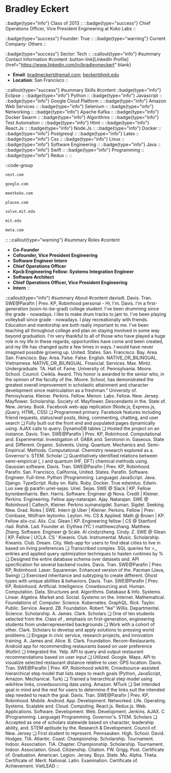 # Bradley Eckert
::badge{type="info"}
Class of 2013
::
::badge{type="success"}
Chief Operations Officer, Vice President Engineering at Koko Labs
::

::badge{type="success"}
Founder: True
::
::badge{type="warning"}
Current Company: Others
::

::badge{type="success"}
Sector: Tech
::
::callout{type="info"}
#summary
Contact Information
#content
:button-link[LinkedIn Profile]{href="https://www.linkedin.com/in/bradleymeckert" blank}
- **Email**: bradmeckert@gmail.com; beckert@mit.edu
- **Location**: San Francisco
::

::callout{type="success"}
#summary
Skills
#content
::badge{type="info"}
Eclipse
::
::badge{type="info"}
Python
::
::badge{type="info"}
Javascript
::
::badge{type="info"}
Google Cloud Platform
::
::badge{type="info"}
Amazon Web Services
::
::badge{type="info"}
Selenium
::
::badge{type="info"}
Networking
::
::badge{type="info"}
Apache Kafka
::
::badge{type="info"}
Docker Swarm
::
::badge{type="info"}
Algorithms
::
::badge{type="info"}
Test Automation
::
::badge{type="info"}
Html
::
::badge{type="info"}
React.Js
::
::badge{type="info"}
Node.Js
::
::badge{type="info"}
Docker
::
::badge{type="info"}
Postgresql
::
::badge{type="info"}
Latex
::
::badge{type="info"}
Css
::
::badge{type="info"}
Linux
::
::badge{type="info"}
Software Engineering
::
::badge{type="info"}
Java
::
::badge{type="info"}
Swift
::
::badge{type="info"}
Programming
::
::badge{type="info"}
Redux
::
::

::code-group
```bash [Nest Labs]
nest.com
```
```bash [Google]
google.com
```
```bash [Koko]
meetkoko.com
```
```bash [Plause]
plause.com
```
```bash [MIT Solve]
solve.mit.edu
```
```bash [Massachusetts Institute of Technology]
mit.edu
```
```bash [Meta]
meta.com
```
::
::callout{type="warning"}
#summary
Roles
#content
- **Co-Founder**
- **Cofounder, Vice President Engineering**
- **Software Engineer Intern**
- **Chief Operations Officer**
- **Kpcb Engineering Fellow: Systems Integration Engineer**
- **Software Architect**
- **Chief Operations Officer, Vice President Engineering**
- **Intern**
::

::callout{type="info"}
#summary
About
#content
davisdt. Davis. Tran. SWE@Parafin | Prev. KP, Robinhood personal - Hi, I'm. Davis. I'm a first-generation (soon-to-be-grad) college student. I've been drumming since the grade - nowadays. I like to make drum tracks to jam to. I've been playing volleyball since grade - nowadays. I play recreationally with friends. Education and mentorship are both really important to me. I've been teaching all throughout college and plan on staying involved in some way beyond graduation. I'm very thankful to all of those who have played a huge role in my life in these regards; opportunities have come and been created, and my life has changed quite a few times in ways. I would have never imagined possible growing up. United. States. San. Francisco. Bay. Area. San. Francisco. Bay. Area. False. False. English. NATIVE_OR_BILINGUAL. Vietnamese. NATIVE_OR_BILINGUAL. Financial. Services. Max. Mintz. Undergraduate. TA. Hall of. Fame. University of. Pennsylvania. Moore. School. Council. Cwikla. Award. This honor is awarded to the senior who, in the opinion of the faculty of the. Moore. School, has demonstrated the greatest overall improvement in scholastic attainment and character development since matriculation as a freshman." University of. Pennsylvania. Kleiner. Perkins. Fellow. Menon. Labs. Fellow. New. Jersey. Mayflower. Scholarship. Society of. Mayflower. Descendants in the. State of. New. Jersey. Book. Facebook web-app replication (Node.js, Express.js, jQuery, HTML, CSS) ❏ Programmed primary. Facebook features including friend requests, status/wall posts, liking, commenting, chatting, and user search ❏ Fully built out the front end and populated pages dynamically using. AJAX calls to query. DynamoDB tables ❏ Hosted the project on an instance. Davis. Tran. SWE@Parafin | Prev. KP, Robinhood. Computational and. Experimental. Investigation of. GABA and. Serotonin in. Gaseous. State and. Different. Organic. Solvents. Using. Quantum. Mechanics and. Semi-Empirical. Methods. Computational. Chemistry research explored as a. Governor's. STEM. Scholar ❏ Quantitatively identified relations between semi-empirical (, ) and quantum (HF, DFT) chemical methods using. Gaussian software. Davis. Tran. SWE@Parafin | Prev. KP, Robinhood. Parafin. San. Francisco, California, United. States. Parafin. Software. Engineer. Full-time. Python (Programming. Language) JavaScript. Java. Django. TypeScript. Ruby on. Rails. Ruby. Docker. True edwinluo. Edwin. Luo swe @ parafin uriel-sejas. Uriel. Sejas. SWE @ Slack | KP. Fellow byronbenharris. Ben. Harris. Software. Engineer @ Nova. Credit | Kleiner. Perkins. Engineering. Fellow ajay-natarajan. Ajay. Natarajan. SWE @ Robinhood | Caltech, Kleiner. Perkins sumansigdel. Suman. Sigdel. Seeking. New. Grad. Roles | SWE. Intern @ Uber | Kleiner. Perkins. Fellow | Prev: Coinbase, Wolfram leytonho. Leyton. Ho. CS & Applied. Math @ Brown | KP. Fellow alix-cui. Alix. Cui. Glean | KP. Engineering fellow | CS @ Stanford rlad. Rishik. Lad. Founder at. Elythea (YC ) matthewczhang. Matthew. Zhang. Software. Engineer @ Scale. AI cindyrzheng. Cindy. Z. SWE @ Glean | KP. Fellow | UCLA. CS ' Kiwanis. Club. Instrumental. Music. Scholarship. Kiwanis. Club. Dream. City. Web-app for users to find ideal cities to live in based on living preferences ❏ Transcribed complex. SQL queries for >,, entries and applied query optimization techniques to hasten runtimes by % ❏ Designed the entire database schema over datasets and. API specification for several backend routes. Davis. Tran. SWE@Parafin | Prev. KP, Robinhood. Laser. Squareman. Enhanced version of the. Pacman (Java, Swing) ❏ Exercised inheritance and subtyping to create different. Ghost types with unique abilities & behaviors. Davis. Tran. SWE@Parafin | Prev. KP, Robinhood. Artificial. Intelligence. Crowdsourcing and. Human. Computation. Data. Structures and. Algorithms. Database & Info. Systems. Linear. Algebra. Market and. Social. Systems on the. Internet. Mathematical. Foundations of. Computer. Science. Kubernetes. GraphQL. Rick. Taylor. Public. Service. Award. ZB. Foundation. Robert "Ike" Willis. Departmental. Science. Scholarship. A. James. Clark. Scholars ❏ One of ten students selected from the. Class of , emphasis on first-generation, engineering students from underrepresented backgrounds ❏ Work with a cohort of other. Clark. Scholars to develop and apply solutions to pressing world problems ❏ Engage in civic service, research projects, and innovation training. A. James and. Alice. B. Clark. Foundation. Recom-Restaurants. Android app for recommending restaurants based on user preference (Kotlin) ❏ Integrated the. Yelp. API to query and output restaurant recommendations based on user input ❏ Utilized. Google. Maps. API to visualize selected restaurant distance relative to user. GPS location. Davis. Tran. SWE@Parafin | Prev. KP, Robinhood wikiHit. Crowdsource-assisted hierarchical step model that lists steps to reach goals (Python, JavaScript, Amazon. Mechanical. Turk) ❏ Trained a hierarchical step model using wikiHow links, crowdsourcing data using. Amazon. MTurk ❏ Set intended goal in mind and the rest for users to determine if the links suit the intended step needed to reach the goal. Davis. Tran. SWE@Parafin | Prev. KP, Robinhood. Mobile. Android. App. Development. Networked. Life. Operating. Systems. Scalable and. Cloud. Computing. React.js. Redux.js. Web. Applications. Software. Development. Web. Development. Jenkins. AJAX. C (Programming. Language) Programming. Governor's. STEM. Scholars ❏ Accepted as one of scholars statewide based on character, leadership ability, and. STEM aptitude by the. Research & Development. Council of. New. Jersey ❏ First student to represent. Pennsauken. High. School. David. Hodges. TIA. Atlantic. Coast. Championship. Scholarship. Tournament. Indoor. Association. TIA. Chapter. Championship. Scholarship. Tournament. Indoor. Association. Good. Citizenship. Citation. FW. Grigg. Post. Certificate of. Graduation. American. Legion. Jersey. Boys. State. Mu. Alpha. Theta. Certificate of. Merit. National. Latin. Examination. Certificate of. Achievement. VietLEAD
::
